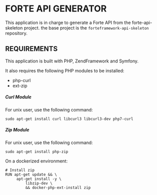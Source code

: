# FORTE API GENERATOR

This application is in charge to generate a Forte API from the forte-api-skeleton project. 
the base project is the `forteframework-api-skeleton` repository.

## REQUIREMENTS

This application is built with PHP, ZendFramework and Symfony.

It also requires the following PHP modules to be installed:

- php-curl
- ext-zip

##### Curl Module

For unix user, use the following command: 
```
sudo apt-get install curl libcurl3 libcurl3-dev php7-curl
```

##### Zip Module

For unix user, use the following command: 
```
sudo apt-get install php-zip
```

On a dockerized environment:
```
# Install zip
RUN apt-get update && \
     apt-get install -y \
         libzip-dev \
         && docker-php-ext-install zip
```

